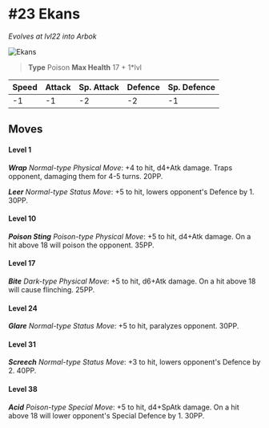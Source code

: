 # #23 Ekans
*Evolves at lvl22 into Arbok*

![Ekans](https://img.pokemondb.net/sprites/home/normal/1x/ekans.png)

> **Type** Poison
> **Max Health** 17 + 1\*lvl

| Speed | Attack | Sp. Attack | Defence | Sp. Defence |
| ----- | ------ | ---------- | ------- | ----------- |
| -1 | -1 | -2 | -2 | -1 |

## Moves
#### Level 1

***Wrap** Normal-type Physical Move*: +4 to hit, d4+Atk damage. Traps opponent, damaging them for 4-5 turns. 20PP.

***Leer** Normal-type Status Move*: +5 to hit, lowers opponent's Defence by 1. 30PP.
#### Level 10

***Poison Sting** Poison-type Physical Move*: +5 to hit, d4+Atk damage. On a hit above 18 will poison the opponent. 35PP.
#### Level 17

***Bite** Dark-type Physical Move*: +5 to hit, d6+Atk damage. On a hit above 18 will cause flinching. 25PP.
#### Level 24

***Glare** Normal-type Status Move*: +5 to hit, paralyzes opponent. 30PP.
#### Level 31

***Screech** Normal-type Status Move*: +3 to hit, lowers opponent's Defence by 2. 40PP.
#### Level 38

***Acid** Poison-type Special Move*: +5 to hit, d4+SpAtk damage. On a hit above 18 will lower opponent's Special Defence by 1. 30PP.

